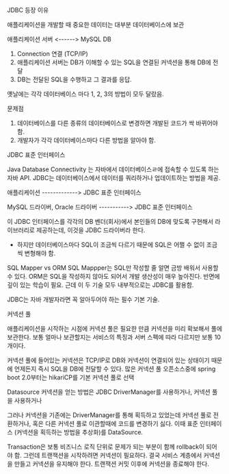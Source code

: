 JDBC 등장 이유

애플리케이션을 개발할 때 중요한 데이터는 대부분 데이터베이스에 보관

애플리케이션 서버 <------> MySQL DB
1. Connection 연결 (TCP/IP)
2. 애플리케이션 서버는 DB가 이해할 수 있는 SQL을 연결된 커넥션을 통해 DB에 전달
3. DB는 전달된 SQL을 수행하고 그 결과를 응답.

옛날에는 각각 데이터베이스 마다 1, 2, 3의 방법이 모두 달랐음.

문제점
1. 데이터베이스를 다른 종류의 데이터베이스로 변경하면 개발된 코드가 싹 바뀌어야 함.
2. 개발자가 각각 데이터베이스마다 다른 방법을 알아야 함.

JDBC 표준 인터페이스

Java Database Connectivity 는 자바에서 데이터베이스ㄹ에 접속할 수 있도록 하는 자바 API. JDBC는 데이터베이스에서 데이터를 쿼리하거나 업데이트하는 방법을 제공.

애플리케이션 -------------> JDBC 표준 인터페이스

MySQL 드라이버, Oracle 드라이버 -----------> JDBC 표준 인터페이스


이 JDBC 인터페이스를 각각의 DB 벤더(회사)에서 본인들의 DB에 맞도록 구현해서 라이브러리로 제공하는데, 이것을 JDBC 드라이버라 한다.

* 하지만 데이터베이스마다 SQL이 조금씩 다르기 때문에 SQL은 어쩔 수 없이 조금씩 변형해야 함.

SQL Mapper vs ORM
SQL Mappper는 SQL만 작성할 줄 알면 금방 배워서 사용할 수 있다.
ORM은 SQL을 작성하지 않아도 되어서 개발 생산성이 매우 높아진다. 반면에 깊이 있는 학습이 필요.
근데 이 두 기술 모두 내부적으로는 JDBC를 활용함.

JDBC는 자바 개발자라면 꼭 알아두어야 하는 필수 기본 기술.

커넥션 풀

애플리케이션을 시작하는 시점에 커넥션 풀은 필요한 만큼 커넥션을 미리 확보해서 풀에 보관한다. 보통 얼마나 보관할지는 서비스의 특징과 서버 스펙에 따라 다르지만 보통 10개이다.

커넥션 풀에 들어있는 커넥션은 TCP/IP로 DB와 커넥션이 연결되어 있는 상태이기 때문에 언제든지 즉시 SQL을 DB에 전달할 수 있다.
많은 커넥션 풀 오픈소스중에 spring boot 2.0부터는 hikariCP를 기본 커넥션 풀로 선택

Datasource
커넥션을 얻는 방법은 JDBC DriverManager를 사용하거나, 커넥션 풀을 사용하거나

그러나 커넥션을 기존에는 DriverManager를 통해 획득하고 있었는데 커넥션 풀로 전환하거나, 혹은 다른 커넥션 풀로 이관할때에 코드를 변경하기 싫다.
이때 표준 인터페이스 (커넥션을 획득하는 방법을 추상화)를 DataSource.

Transaction은 보통 비즈니스 로직 단위로 문제가 되는 부분이 함께 rollback이 되어야 함.
그런데 트랜잭션을 시작하려면 커넥션이 필요하다. 결국 서비스 계층에서 커넥션을 만들고 커넥션을 유지해야 한다. 트랜잭션 커밋 이후에 커넥션을 종료해야 한다.

